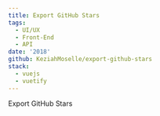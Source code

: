 ```yaml
---
title: Export GitHub Stars
tags:
  - UI/UX
  - Front-End
  - API
date: '2018'
github: KeziahMoselle/export-github-stars
stack:
  - vuejs
  - vuetify
---
```


Export GitHub Stars